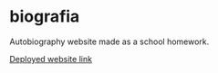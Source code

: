 # biografia
Autobiography website made as a school homework.

[Deployed website link](https://biografia-omar.netlify.app/)
